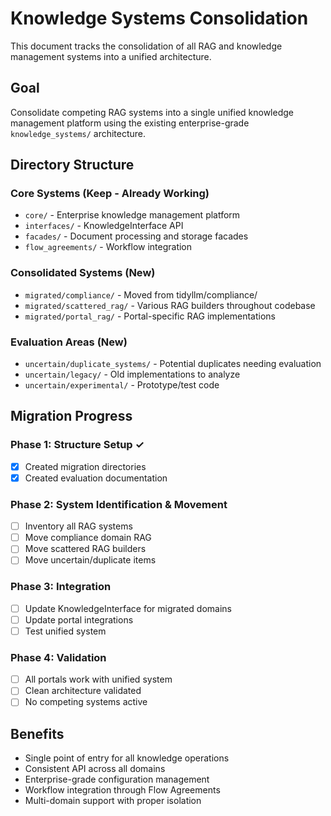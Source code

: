 # Knowledge Systems Consolidation

This document tracks the consolidation of all RAG and knowledge management systems into a unified architecture.

## Goal
Consolidate competing RAG systems into a single unified knowledge management platform using the existing enterprise-grade `knowledge_systems/` architecture.

## Directory Structure

### Core Systems (Keep - Already Working)
- `core/` - Enterprise knowledge management platform
- `interfaces/` - KnowledgeInterface API
- `facades/` - Document processing and storage facades
- `flow_agreements/` - Workflow integration

### Consolidated Systems (New)
- `migrated/compliance/` - Moved from tidyllm/compliance/
- `migrated/scattered_rag/` - Various RAG builders throughout codebase
- `migrated/portal_rag/` - Portal-specific RAG implementations

### Evaluation Areas (New)
- `uncertain/duplicate_systems/` - Potential duplicates needing evaluation
- `uncertain/legacy/` - Old implementations to analyze
- `uncertain/experimental/` - Prototype/test code

## Migration Progress

### Phase 1: Structure Setup ✓
- [x] Created migration directories
- [x] Created evaluation documentation

### Phase 2: System Identification & Movement
- [ ] Inventory all RAG systems
- [ ] Move compliance domain RAG
- [ ] Move scattered RAG builders
- [ ] Move uncertain/duplicate items

### Phase 3: Integration
- [ ] Update KnowledgeInterface for migrated domains
- [ ] Update portal integrations
- [ ] Test unified system

### Phase 4: Validation
- [ ] All portals work with unified system
- [ ] Clean architecture validated
- [ ] No competing systems active

## Benefits
- Single point of entry for all knowledge operations
- Consistent API across all domains
- Enterprise-grade configuration management
- Workflow integration through Flow Agreements
- Multi-domain support with proper isolation